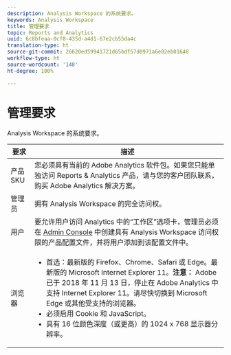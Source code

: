 ```yaml
---
description: Analysis Workspace 的系统要求。
keywords: Analysis Workspace
title: 管理要求
topic: Reports and Analytics
uuid: 6c8bfeaa-0cf8-435d-a4d1-67e2cb55da4c
translation-type: ht
source-git-commit: 26620ed59941721d65bdf57d0971a6e02eb01648
workflow-type: ht
source-wordcount: '148'
ht-degree: 100%

---
```



# 管理要求

Analysis Workspace 的系统要求。

| 要求 | 描述 |
|--- |--- |
| 产品 SKU | 您必须具有当前的 Adobe Analytics 软件包。如果您只能单独访问 Reports &amp; Analytics 产品，请与您的客户团队联系，购买 Adobe Analytics 解决方案。 |
| 管理员 | 拥有 Analysis Workspace 的完全访问权。 |
| 用户 | 要允许用户访问 Analytics 中的“工作区”选项卡，管理员必须在 [Admin Console](/help/admin/admin-console/permissions/product-profile.md) 中创建具有 Analysis Workspace 访问权限的产品配置文件，并将用户添加到该配置文件中。 |
| 浏览器 | <ul><li>首选：最新版的 Firefox、Chrome、Safari 或 Edge。最新版的 Microsoft Internet Explorer 11。**注意：** Adobe 已于 2018 年 11 月 13 日，停止在 Adobe Analytics 中支持 Internet Explorer 11。请尽快切换到 Microsoft Edge 或其他受支持的浏览器。</li><li>必须启用 Cookie 和 JavaScript。</li><li>具有 16 位颜色深度（或更高）的 1024 x 768 显示器分辨率。</li></ul> |
